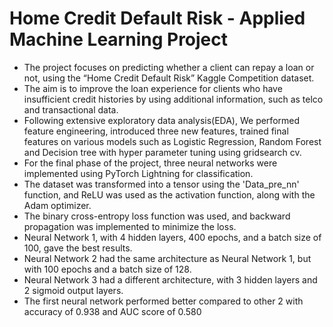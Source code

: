 # **Home Credit Default Risk - Applied Machine Learning Project**
* The project focuses on predicting whether a client can repay a loan or not, using the “Home Credit Default Risk” Kaggle Competition dataset.
* The aim is to improve the loan experience for clients who have insufficient credit histories by using additional information, such as telco and transactional data.
* Following extensive exploratory data analysis(EDA), We performed feature engineering, introduced three new features, trained final features on various models such as Logistic Regression, Random Forest and Decision tree with hyper parameter tuning using gridsearch cv.
* For the final phase of the project, three neural networks were implemented using PyTorch Lightning for classification.
* The dataset was transformed into a tensor using the 'Data_pre_nn' function, and ReLU was used as the activation function, along with the Adam optimizer.
* The binary cross-entropy loss function was used, and backward propagation was implemented to minimize the loss.
* Neural Network 1, with 4 hidden layers, 400 epochs, and a batch size of 100, gave the best results.
* Neural Network 2 had the same architecture as Neural Network 1, but with 100 epochs and a batch size of 128.
* Neural Network 3 had a different architecture, with 3 hidden layers and 2 sigmoid output layers.
* The first neural network performed better compared to other 2 with accuracy of 0.938 and AUC score of 0.580
